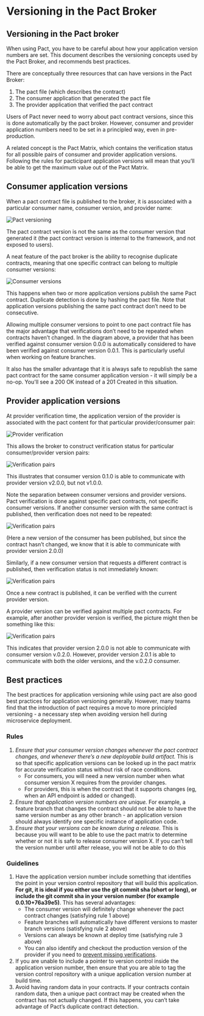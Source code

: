 # Versioning in the Pact Broker

## Versioning in the Pact broker

When using Pact, you have to be careful about how your application version numbers are set. This document describes the versioning concepts used by the Pact Broker, and recommends best practices.

There are conceptually three resources that can have versions in the Pact Broker:

1. The pact file \(which describes the contract\)
2. The consumer application that generated the pact file
3. The provider application that verified the pact contract

Users of Pact never need to worry about pact contract versions, since this is done automatically by the pact broker. However, consumer and provider application numbers need to be set in a principled way, even in pre-production.

A related concept is the Pact Matrix, which contains the verification status for all possible pairs of consumer and provider application versions. Following the rules for pacticipant application versions will mean that you’ll be able to get the maximum value out of the Pact Matrix.

## Consumer application versions

When a pact contract file is published to the broker, it is associated with a particular consumer name, consumer version, and provider name:

![Pact versioning](../.gitbook/assets/version-consumer.png)

The pact contract version is not the same as the consumer version that generated it \(the pact contract version is internal to the framework, and not exposed to users\).

A neat feature of the pact broker is the ability to recognise duplicate contracts, meaning that one specific contract can belong to multiple consumer versions:

![Consumer versions](../.gitbook/assets/version-consumer-initial.png)

This happens when two or more application versions publish the same Pact contract. Duplicate detection is done by hashing the pact file. Note that application versions publishing the same pact contract don’t need to be consecutive.

Allowing multiple consumer versions to point to one pact contract file has the major advantage that verifications don’t need to be repeated when contracts haven’t changed. In the diagram above, a provider that has been verified against consumer version 0.0.0 is automatically considered to have been verified against consumer version 0.0.1. This is particularly useful when working on feature branches.

It also has the smaller advantage that it is always safe to republish the same pact contract for the same consumer application version - it will simply be a no-op. You'll see a 200 OK instead of a 201 Created in this situation.

## Provider application versions

At provider verification time, the application version of the provider is associated with the pact content for that particular provider/consumer pair:

![Provider verification](../.gitbook/assets/version-verification.png)

This allows the broker to construct verification status for particular consumer/provider version pairs:

![Verification pairs](../.gitbook/assets/version-pair-1.png)

This illustrates that consumer version 0.1.0 is able to communicate with provider version v2.0.0, but not v1.0.0.

Note the separation between consumer versions and provider versions. Pact verification is done against specific pact contracts, not specific consumer versions. If another consumer version with the same contract is published, then verification does not need to be repeated:

![Verification pairs](../.gitbook/assets/version-pair-2.png)

\(Here a new version of the consumer has been published, but since the contract hasn’t changed, we know that it is able to communicate with provider version 2.0.0\)

Similarly, if a new consumer version that requests a different contract is published, then verification status is not immediately known:

![Verification pairs](../.gitbook/assets/version-pair-3.png)

Once a new contract is published, it can be verified with the current provider version.

A provider version can be verified against multiple pact contracts. For example, after another provider version is verified, the picture might then be something like this:

![Verification pairs](../.gitbook/assets/version-pair-4.png)

This indicates that provider version 2.0.0 is not able to communicate with consumer version v.0.2.0. However, provider version 2.0.1 is able to communicate with both the older versions, and the v.0.2.0 consumer.

## Best practices

The best practices for application versioning while using pact are also good best practices for application versioning generally. However, many teams find that the introduction of pact requires a move to more principled versioning - a necessary step when avoiding version hell during microservice deployment.

### Rules

1. _Ensure that your consumer version changes whenever the pact contract changes, and whenever there’s a new deployable build artifact._ This is so that specific application versions can be looked up in the pact matrix for accurate verification status without risk of race conditions.
   * For consumers, you will need a new version number when what consumer version X requires from the provider changes.
   * For providers, this is when the contract that it supports changes \(eg, when an API endpoint is added or changed\).
2. _Ensure that application version numbers are unique._ For example, a feature branch that changes the contract should not be able to have the same version number as any other branch - an application version should always identify one specific instance of application code.
3. _Ensure that your versions can be known during a release._ This is because you will want to be able to use the pact matrix to determine whether or not it is safe to release consumer version X. If you can’t tell the version number until after release, you will not be able to do this

### Guidelines

1. Have the application version number include something that identifies the point in your version control repository that will build this application. **For git, it is ideal if you either use the git commit sha (short or long), or include the git commit sha in your version number \(for example 0.0.10+76a39e5\)**. This has several advantages:
   * The consumer version will definitely change whenever the pact contract changes \(satisfying rule 1 above\)
   * Feature branches will automatically have different versions to master branch versions \(satisfying rule 2 above\)
   * Versions can always be known at deploy time \(satisfying rule 3 above\)
   * You can also identify and checkout the production version of the provider if you need to [prevent missing verifications](https://docs.pact.io/pact_nirvana#8-prevent-missing-verifications).
2. If you are unable to include a pointer to version control inside the application version number, then ensure that you are able to tag the version control repository with a unique application version number at build time.
3. Avoid having random data in your contracts. If your contracts contain random data, then a unique pact contract may be created when the contract has not actually changed. If this happens, you can’t take advantage of Pact’s duplicate contract detection.

